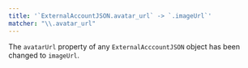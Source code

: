 ```yaml
---
title: '`ExternalAccountJSON.avatar_url` -> `.imageUrl`'
matcher: "\\.avatar_url"
---
```


The `avatarUrl` property of any `ExternalAcccountJSON` object has been changed to `imageUrl`.
